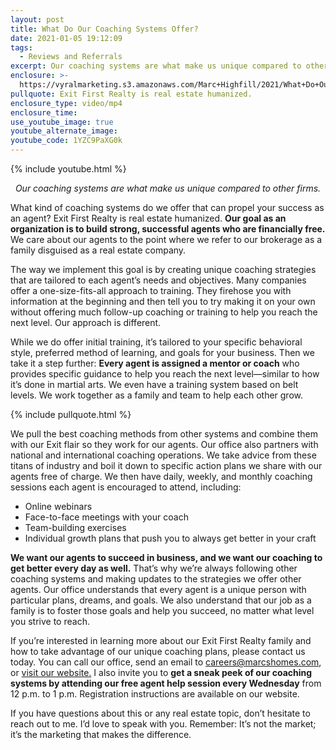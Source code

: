 ```yaml
---
layout: post
title: What Do Our Coaching Systems Offer?
date: 2021-01-05 19:12:09
tags:
  - Reviews and Referrals
excerpt: Our coaching systems are what make us unique compared to other firms.
enclosure: >-
  https://vyralmarketing.s3.amazonaws.com/Marc+Highfill/2021/What+Do+Our+Coaching+Systems+Offer_.mp4
pullquote: Exit First Realty is real estate humanized.
enclosure_type: video/mp4
enclosure_time:
use_youtube_image: true
youtube_alternate_image:
youtube_code: 1YZC9PaXG0k
---
```


{% include youtube.html %}

<p style="text-align: center;"><em>Our coaching systems are what make us unique compared to other firms.</em></p>

What kind of coaching systems do we offer that can propel your success as an agent? Exit First Realty is real estate humanized. **Our goal as an organization is to build strong, successful agents who are financially free.** We care about our agents to the point where we refer to our brokerage as a family disguised as a real estate company.&nbsp;

The way we implement this goal is by creating unique coaching strategies that are tailored to each agent’s needs and objectives. Many companies offer a one-size-fits-all approach to training. They firehose you with information at the beginning and then tell you to try making it on your own without offering much follow-up coaching or training to help you reach the next level. Our approach is different.&nbsp;

While we do offer initial training, it’s tailored to your specific behavioral style, preferred method of learning, and goals for your business. Then we take it a step further: **Every agent is assigned a mentor or coach** who provides specific guidance to help you reach the next level—similar to how it’s done in martial arts. We even have a training system based on belt levels. We work together as a family and team to help each other grow.

{% include pullquote.html %}

We pull the best coaching methods from other systems and combine them with our Exit flair so they work for our agents. Our office also partners with national and international coaching operations. We take advice from these titans of industry and boil it down to specific action plans we share with our agents free of charge. We then have daily, weekly, and monthly coaching sessions each agent is encouraged to attend, including:

* Online webinars
* Face-to-face meetings with your coach
* Team-building exercises
* Individual growth plans that push you to always get better in your craft

**We want our agents to succeed in business, and we want our coaching to get better every day as well.** That’s why we’re always following other coaching systems and making updates to the strategies we offer other agents. Our office understands that every agent is a unique person with particular plans, dreams, and goals. We also understand that our job as a family is to foster those goals and help you succeed, no matter what level you strive to reach.&nbsp;

If you’re interested in learning more about our Exit First Realty family and how to take advantage of our unique coaching plans, please contact us today. You can call our office, send an email to [careers@marcshomes.com](mailto:careers@marcshomes.com), or [visit our website.](https://richmondrealestatejobs.com/) I also invite you to **get a sneak peek of our coaching systems by attending our free agent help session every Wednesday** from 12 p.m. to 1 p.m. Registration instructions are available on our website.&nbsp;

If you have questions about this or any real estate topic, don’t hesitate to reach out to me. I’d love to speak with you. Remember: It’s not the market; it’s the marketing that makes the difference.
